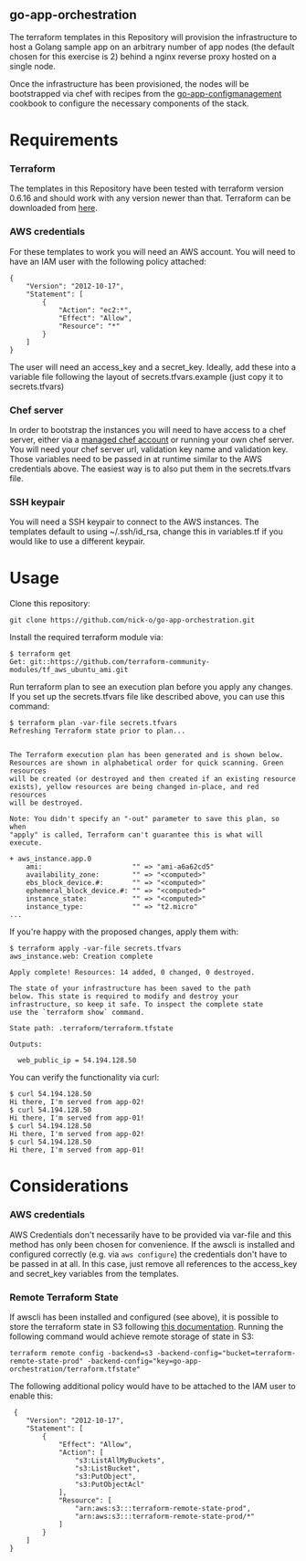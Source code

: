 ## go-app-orchestration

The terraform templates in this Repository will provision the infrastructure to host a Golang sample app on an arbitrary number of app nodes (the default chosen for this exercise is 2) behind a nginx reverse proxy hosted on a single node.

Once the infrastructure has been provisioned, the nodes will be bootstrapped via chef with recipes from the [go-app-configmanagement](https://github.com/nick-o/go-app-configmanagement) cookbook to configure the necessary components of the stack.


# Requirements

### Terraform
The templates in this Repository have been tested with terraform version 0.6.16 and should work with any version newer than that. Terraform can be downloaded from [here](https://www.terraform.io/downloads.html).

### AWS credentials
For these templates to work you will need an AWS account. You will need to have an IAM user with the following policy attached:
```
{
    "Version": "2012-10-17",
    "Statement": [
        {
            "Action": "ec2:*",
            "Effect": "Allow",
            "Resource": "*"
        }
    ]
}
```
The user will need an access_key and a secret_key. Ideally, add these into a variable file following the layout of secrets.tfvars.example (just copy it to secrets.tfvars)

### Chef server
In order to bootstrap the instances you will need to have access to a chef server, either via a [managed chef account](https://manage.chef.io) or running your own chef server. You will need your chef server url, validation key name and validation key. Those variables need to be passed in at runtime similar to the AWS credentials above. The easiest way is to also put them in the secrets.tfvars file.

### SSH keypair
You will need a SSH keypair to connect to the AWS instances. The templates default to using ~/.ssh/id_rsa, change this in variables.tf if you would like to use a different keypair.

# Usage
Clone this repository:
```
git clone https://github.com/nick-o/go-app-orchestration.git
```

Install the required terraform module via:
```
$ terraform get
Get: git::https://github.com/terraform-community-modules/tf_aws_ubuntu_ami.git
```

Run terraform plan to see an execution plan before you apply any changes. If you set up the secrets.tfvars file like described above, you can use this command:
```
$ terraform plan -var-file secrets.tfvars
Refreshing Terraform state prior to plan...


The Terraform execution plan has been generated and is shown below.
Resources are shown in alphabetical order for quick scanning. Green resources
will be created (or destroyed and then created if an existing resource
exists), yellow resources are being changed in-place, and red resources
will be destroyed.

Note: You didn't specify an "-out" parameter to save this plan, so when
"apply" is called, Terraform can't guarantee this is what will execute.

+ aws_instance.app.0
    ami:                      "" => "ami-a6a62cd5"
    availability_zone:        "" => "<computed>"
    ebs_block_device.#:       "" => "<computed>"
    ephemeral_block_device.#: "" => "<computed>"
    instance_state:           "" => "<computed>"
    instance_type:            "" => "t2.micro"
...
```

If you're happy with the proposed changes, apply them with:
```
$ terraform apply -var-file secrets.tfvars
aws_instance.web: Creation complete

Apply complete! Resources: 14 added, 0 changed, 0 destroyed.

The state of your infrastructure has been saved to the path
below. This state is required to modify and destroy your
infrastructure, so keep it safe. To inspect the complete state
use the `terraform show` command.

State path: .terraform/terraform.tfstate

Outputs:

  web_public_ip = 54.194.128.50
```

You can verify the functionality via curl:
```
$ curl 54.194.128.50
Hi there, I'm served from app-02!
$ curl 54.194.128.50
Hi there, I'm served from app-01!
$ curl 54.194.128.50
Hi there, I'm served from app-02!
$ curl 54.194.128.50
Hi there, I'm served from app-01!
```

# Considerations

### AWS credentials
AWS Credentials don't necessarily have to be provided via var-file and this method has only been chosen for convenience. If the awscli is installed and configured correctly (e.g. via `aws configure`) the credentials don't have to be passed in at all. In this case, just remove all references to the access_key and secret_key variables from the templates.

### Remote Terraform State
If awscli has been installed and configured (see above), it is possible to store the terraform state in S3 following [this documentation](https://www.terraform.io/docs/state/remote/s3.html). Running the following command would achieve remote storage of state in S3:

```
terraform remote config -backend=s3 -backend-config="bucket=terraform-remote-state-prod" -backend-config="key=go-app-orchestration/terraform.tfstate"
```

The following additional policy would have to be attached to the IAM user to enable this:
```
 {
    "Version": "2012-10-17",
    "Statement": [
        {
            "Effect": "Allow",
            "Action": [
                "s3:ListAllMyBuckets",
                "s3:ListBucket",
                "s3:PutObject",
                "s3:PutObjectAcl"
            ],
            "Resource": [
                "arn:aws:s3:::terraform-remote-state-prod",
                "arn:aws:s3:::terraform-remote-state-prod/*"
            ]
        }
    ]
}
```
